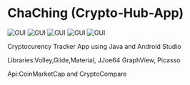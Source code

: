 # ChaChing (Crypto-Hub-App)

![GUI](https://github.com/SuchirPabbati/ChaChing-Crypto-Tracker/blob/master/imagez/iamgewithoutgraph.png)
![GUI](https://github.com/SuchirPabbati/ChaChing-Crypto-Tracker/blob/master/imagez/serachbar.png)
![GUI](https://github.com/SuchirPabbati/ChaChing-Crypto-Tracker/blob/master/imagez/graphview.png)
![GUI](https://github.com/SuchirPabbati/ChaChing-Crypto-Tracker/blob/master/imagez/news.png)
![GUI](https://github.com/SuchirPabbati/ChaChing-Crypto-Tracker/blob/master/imagez/favorites.png)

Cryptocurency Tracker App using Java and Android Studio

Libraries:Volley,Glide,Material, JJoe64 GraphView, Picasso

Api:CoinMarketCap and CryptoCompare
